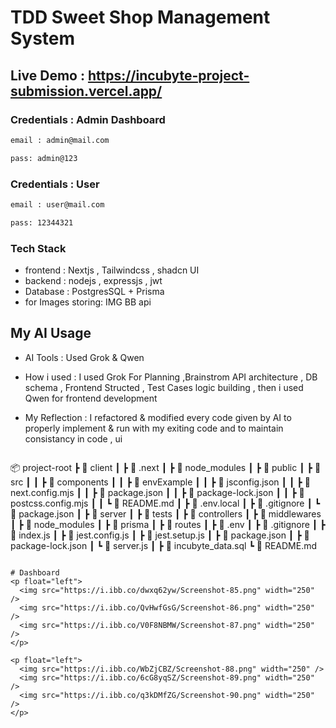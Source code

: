 # TDD Sweet Shop Management System 
## Live Demo : https://incubyte-project-submission.vercel.app/

### Credentials : Admin Dashboard
```bash
email : admin@mail.com
```

```bash
pass: admin@123
```

### Credentials : User
```bash
email : user@mail.com
```

```bash
pass: 12344321
```

### Tech Stack 
- frontend : Nextjs , Tailwindcss , shadcn UI
- backend : nodejs , expressjs , jwt
- Database : PostgresSQL + Prisma
- for Images storing: IMG BB api 

## My AI Usage

- AI Tools : Used Grok & Qwen 
- How i used : I used Grok For Planning ,Brainstrom API architecture , DB schema , Frontend Structed , Test Cases logic building , then i used Qwen for frontend development 
- My Reflection : I refactored & modified every code given by AI to properly implement & run with my exiting code and to maintain consistancy in code , ui

  ```bash
📦 project-root
┣ 📂 client
┃ ┣ 📂 .next
┃ ┣ 📂 node_modules
┃ ┣ 📂 public
┃ ┣ 📂 src
┃ ┃ ┣ 📂 components
┃ ┃ ┣ 📄 envExample
┃ ┃ ┣ 📄 jsconfig.json
┃ ┃ ┣ 📄 next.config.mjs
┃ ┃ ┣ 📄 package.json
┃ ┃ ┣ 📄 package-lock.json
┃ ┃ ┣ 📄 postcss.config.mjs
┃ ┃ ┗ 📄 README.md
┃ ┣ 📄 .env.local
┃ ┣ 📄 .gitignore
┃ ┗ 📄 package.json
┃
┣ 📂 server
┃ ┣ 📂 tests
┃ ┣ 📂 controllers
┃ ┣ 📂 middlewares
┃ ┣ 📂 node_modules
┃ ┣ 📂 prisma
┃ ┣ 📂 routes
┃ ┣ 📄 .env
┃ ┣ 📄 .gitignore
┃ ┣ 📄 index.js
┃ ┣ 📄 jest.config.js
┃ ┣ 📄 jest.setup.js
┃ ┣ 📄 package.json
┃ ┣ 📄 package-lock.json
┃ ┗ 📄 server.js
┃
┣ 📄 incubyte_data.sql
┗ 📄 README.md
```

# Dashboard
<p float="left">
  <img src="https://i.ibb.co/dwxq62yw/Screenshot-85.png" width="250" />
  <img src="https://i.ibb.co/QvHwfGsG/Screenshot-86.png" width="250" />
  <img src="https://i.ibb.co/V0F8NBMW/Screenshot-87.png" width="250" />
</p>

<p float="left">
  <img src="https://i.ibb.co/WbZjCBZ/Screenshot-88.png" width="250" />
  <img src="https://i.ibb.co/6cG8yqSZ/Screenshot-89.png" width="250" />
  <img src="https://i.ibb.co/q3kDMfZG/Screenshot-90.png" width="250" />
</p>
